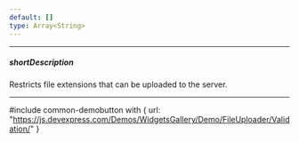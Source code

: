 ```yaml
---
default: []
type: Array<String>
---
```

---
##### shortDescription
Restricts file extensions that can be uploaded to the server.

---
#include common-demobutton with {
    url: "https://js.devexpress.com/Demos/WidgetsGallery/Demo/FileUploader/Validation/"
}